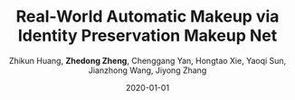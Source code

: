 ---
title: "Real-World Automatic Makeup via Identity Preservation Makeup Net"
collection: publications
permalink: /publication/2020-01-01-Real-World-Automatic-Makeup-via-Identity-Preservation-Makeup-Net
date: 2020-01-01
doi: 
venue: 'IJCAI'
paperurl: 'https://zdzheng.xyz/files/Huang_ijcai20.pdf'
code: 'https://github.com/huangzhikun1995/IPM-Net'
author: 'Zhikun Huang,  <strong>Zhedong Zheng</strong>,  Chenggang Yan,  Hongtao Xie,  Yaoqi Sun,  Jianzhong Wang,  Jiyong Zhang'
citation: ' Zhikun Huang,  Zhedong Zheng,  Chenggang Yan,  Hongtao Xie,  Yaoqi Sun,  Jianzhong Wang,  Jiyong Zhang, &quot;Real-World Automatic Makeup via Identity Preservation Makeup Net.&quot; IJCAI, 2020.'
pub_year: '2020'
bib: >
    @inproceedings{huangreal,  
    author = "Huang, Zhikun and Zheng, Zhedong and Yan, Chenggang and Xie, Hongtao and Sun, Yaoqi and Wang, Jianzhong and Zhang, Jiyong",  
    title = "Real-World Automatic Makeup via Identity Preservation Makeup Net",  
    booktitle = "IJCAI",  
    code = "https://github.com/huangzhikun1995/IPM-Net",  
    url = "https://zdzheng.xyz/files/Huang\_ijcai20.pdf",  
    year = "2020"
    }

---